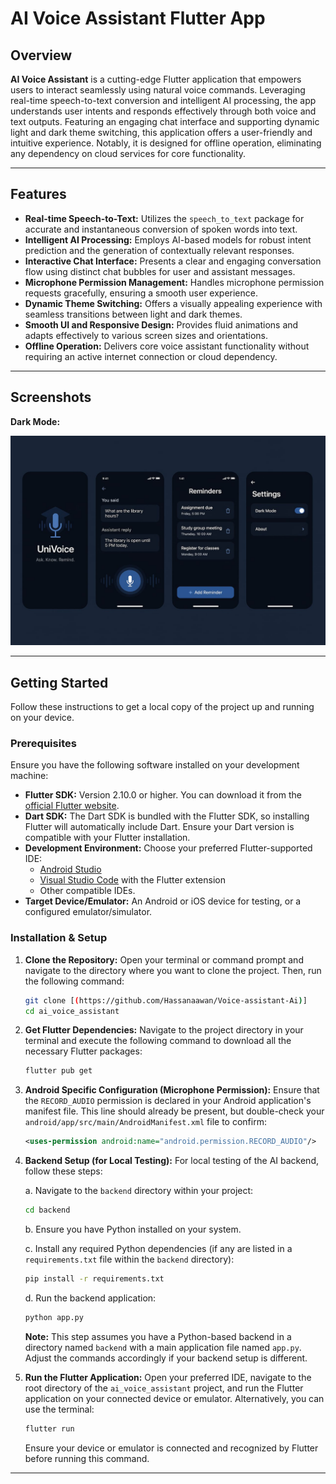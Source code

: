 # AI Voice Assistant Flutter App

## Overview

**AI Voice Assistant** is a cutting-edge Flutter application that empowers users to interact seamlessly using natural voice commands. Leveraging real-time speech-to-text conversion and intelligent AI processing, the app understands user intents and responds effectively through both voice and text outputs. Featuring an engaging chat interface and supporting dynamic light and dark theme switching, this application offers a user-friendly and intuitive experience. Notably, it is designed for offline operation, eliminating any dependency on cloud services for core functionality.

---

## Features

- **Real-time Speech-to-Text:** Utilizes the `speech_to_text` package for accurate and instantaneous conversion of spoken words into text.
- **Intelligent AI Processing:** Employs AI-based models for robust intent prediction and the generation of contextually relevant responses.
- **Interactive Chat Interface:** Presents a clear and engaging conversation flow using distinct chat bubbles for user and assistant messages.
- **Microphone Permission Management:** Handles microphone permission requests gracefully, ensuring a smooth user experience.
- **Dynamic Theme Switching:** Offers a visually appealing experience with seamless transitions between light and dark themes.
- **Smooth UI and Responsive Design:** Provides fluid animations and adapts effectively to various screen sizes and orientations.
- **Offline Operation:** Delivers core voice assistant functionality without requiring an active internet connection or cloud dependency.

---

## Screenshots

**Dark Mode:**

![Dark Mode Screenshot](assets/voiceAssistant.jpg)

---

## Getting Started

Follow these instructions to get a local copy of the project up and running on your device.

### Prerequisites

Ensure you have the following software installed on your development machine:

- **Flutter SDK:** Version 2.10.0 or higher. You can download it from the [official Flutter website](https://flutter.dev/docs/get-started/install).
- **Dart SDK:** The Dart SDK is bundled with the Flutter SDK, so installing Flutter will automatically include Dart. Ensure your Dart version is compatible with your Flutter installation.
- **Development Environment:** Choose your preferred Flutter-supported IDE:
  - [Android Studio](https://developer.android.com/studio)
  - [Visual Studio Code](https://code.visualstudio.com/) with the Flutter extension
  - Other compatible IDEs.
- **Target Device/Emulator:** An Android or iOS device for testing, or a configured emulator/simulator.

### Installation & Setup

1.  **Clone the Repository:**
    Open your terminal or command prompt and navigate to the directory where you want to clone the project. Then, run the following command:

    ```bash
    git clone [(https://github.com/Hassanaawan/Voice-assistant-Ai)]
    cd ai_voice_assistant
    ```

2.  **Get Flutter Dependencies:**
    Navigate to the project directory in your terminal and execute the following command to download all the necessary Flutter packages:

    ```bash
    flutter pub get
    ```

3.  **Android Specific Configuration (Microphone Permission):**
    Ensure that the `RECORD_AUDIO` permission is declared in your Android application's manifest file. This line should already be present, but double-check your `android/app/src/main/AndroidManifest.xml` file to confirm:

    ```xml
    <uses-permission android:name="android.permission.RECORD_AUDIO"/>
    ```

4.  **Backend Setup (for Local Testing):**
    For local testing of the AI backend, follow these steps:

    a. Navigate to the `backend` directory within your project:

    ```bash
    cd backend
    ```

    b. Ensure you have Python installed on your system.

    c. Install any required Python dependencies (if any are listed in a `requirements.txt` file within the `backend` directory):

    ```bash
    pip install -r requirements.txt
    ```

    d. Run the backend application:

    ```bash
    python app.py
    ```

    **Note:** This step assumes you have a Python-based backend in a directory named `backend` with a main application file named `app.py`. Adjust the commands accordingly if your backend setup is different.

5.  **Run the Flutter Application:**
    Open your preferred IDE, navigate to the root directory of the `ai_voice_assistant` project, and run the Flutter application on your connected device or emulator. Alternatively, you can use the terminal:

    ```bash
    flutter run
    ```

    Ensure your device or emulator is connected and recognized by Flutter before running this command.

---
